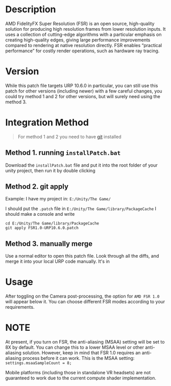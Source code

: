 # Description
AMD FidelityFX Super Resolution (FSR) is an open source, high-quality solution for producing high resolution frames from lower resolution inputs. It uses a collection of cutting-edge algorithms with a particular emphasis on creating high-quality edges, giving large performance improvements compared to rendering at native resolution directly.  FSR enables “practical performance” for costly render operations, such as hardware ray tracing.

# Version
While this patch file targets URP 10.6.0 in particular, you can still use this patch for other versions (including newer) with a few careful changes, you could try method 1 and 2 for other versions, but will surely need using the method 3.

# Integration Method

> For method 1 and 2 you need to have [git](https://git-scm.com/downloads) installed

## Method 1. running `installPatch.bat`

Download the `installPatch.bat` file and put it into the root folder of your unity project, then run it by double clicking

## Method 2. git apply
Example:
I have my project in:
`E:/Unity/The Game/`

I should put the `.patch` file in `E:/Unity/The Game/library/PackageCache`
I should make a console and write
```
cd E:/Unity/The Game/library/PackageCache
git apply FSR1.0-URP10.6.0.patch
```

## Method 3. manually merge
Use a normal editor to open this patch file. Look through all the diffs, and merge it into your local URP code manually. It's in

# Usage
After toggling on the Camera post-processing, the option for `AMD FSR 1.0` will appear below it. You can choose different FSR modes according to your requirements.

# NOTE
At present, if you turn on FSR, the anti-aliasing (MSAA) setting will be set to 8X by default. You can change this to a lower MSAA level or other anti-aliasing solution. However, keep in mind that FSR 1.0 requires an anti-aliasing process before it can work. This is the MSAA setting: `settings.msaaSampleCount = 8;`

Mobile platforms (including those in standalone VR headsets) are not guaranteed to work due to the current compute shader implementation.
